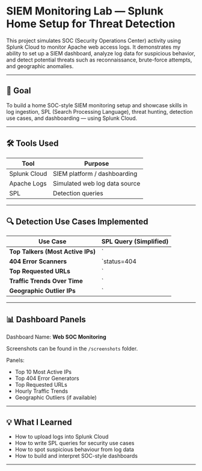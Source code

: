 
# SIEM Monitoring Lab — Splunk Home Setup for Threat Detection

This project simulates SOC (Security Operations Center) activity using Splunk Cloud to monitor Apache web access logs. It demonstrates my ability to set up a SIEM dashboard, analyze log data for suspicious behavior, and detect potential threats such as reconnaissance, brute-force attempts, and geographic anomalies.

---

## 🎯 Goal

To build a home SOC-style SIEM monitoring setup and showcase skills in log ingestion, SPL (Search Processing Language), threat hunting, detection use cases, and dashboarding — using Splunk Cloud.

---

## 🛠️ Tools Used

| Tool         | Purpose                         |
|--------------|---------------------------------|
| Splunk Cloud | SIEM platform / dashboarding    |
| Apache Logs  | Simulated web log data source   |
| SPL          | Detection queries               |

---

## 🔍 Detection Use Cases Implemented

| Use Case                             | SPL Query (Simplified)                           |
|--------------------------------------|--------------------------------------------------|
| **Top Talkers (Most Active IPs)**    | `| stats count by clientip | sort -count | head 10` |
| **404 Error Scanners**               | `status=404 | stats count by clientip | sort -count | head 10` |
| **Top Requested URLs**               | `| stats count by uri_path | sort -count | head 10` |
| **Traffic Trends Over Time**         | `| timechart count span=1h`                      |
| **Geographic Outlier IPs**           | `| iplocation clientip … | stats count by Country` |

---

## 📊 Dashboard Panels

Dashboard Name: **Web SOC Monitoring**

Screenshots can be found in the `/screenshots` folder.

Panels:
- Top 10 Most Active IPs  
- Top 404 Error Generators  
- Top Requested URLs  
- Hourly Traffic Trends  
- Geographic Outliers (if available)

---

## 💡 What I Learned

- How to upload logs into Splunk Cloud  
- How to write SPL queries for security use cases  
- How to spot suspicious behaviour from log data  
- How to build and interpret SOC-style dashboards  

---



